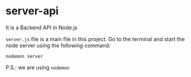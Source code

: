 # server-api

It is a Backend API in Node.js

`server.js` file is a main file in this project.
Go to the terminal and start the node server using the following command: 

    nodemon server

P.S.: we are using `nodemon`
